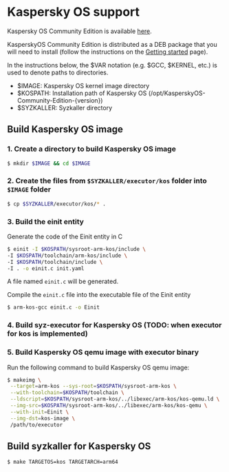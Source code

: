 # Kaspersky OS support


Kaspersky OS Community Edition is available [here](https://os.kaspersky.com/download-community-edition/). 

KasperskyOS Community Edition is distributed as a DEB package that you will need to install (follow the instructions on the [Getting started](https://support.kaspersky.com/help/KCE/1.0/en-US/getting_started.htm) page).

In the instructions below, the $VAR notation (e.g. $GCC, $KERNEL, etc.) is used to denote paths to directories.

- $IMAGE: Kaspersky OS kernel image directory
- $KOSPATH: Installation path of Kaspersky OS (/opt/KasperskyOS-Community-Edition-{version})
- $SYZKALLER: Syzkaller directory


## Build Kaspersky OS image

### 1. Create a directory to build Kaspersky OS image

```bash
$ mkdir $IMAGE && cd $IMAGE
```

### 2. Create the files from `$SYZKALLER/executor/kos` folder into `$IMAGE` folder

```bash
$ cp $SYZKALLER/executor/kos/* .
```

### 3. Build the einit entity

Generate the code of the Einit entity in C 

```bash
$ einit -I $KOSPATH/sysroot-arm-kos/include \
-I $KOSPATH/toolchain/arm-kos/include \
-I $KOSPATH/toolchain/include \
-I . -o einit.c init.yaml
```

A file named `einit.c` will be generated.


Compile the `einit.c` file into the executable file of the Einit entity

```bash
$ arm-kos-gcc einit.c -o Einit
```

### 4. Build syz-executor for Kaspersky OS (TODO: when executor for kos is implemented)


### 5. Build Kaspersky OS qemu image with executor binary

Run the following command to build Kaspersky OS qemu image:

```bash
$ makeimg \
 --target=arm-kos --sys-root=$KOSPATH/sysroot-arm-kos \
 --with-toolchain=$KOSPATH/toolchain \
 --ldscript=$KOSPATH/sysroot-arm-kos/../libexec/arm-kos/kos-qemu.ld \
 --img-src=$KOSPATH/sysroot-arm-kos/../libexec/arm-kos/kos-qemu \
 --with-init=Einit \
 --img-dst=kos-image \
 /path/to/executor
```


## Build syzkaller for Kaspersky OS

```bash
$ make TARGETOS=kos TARGETARCH=arm64
```